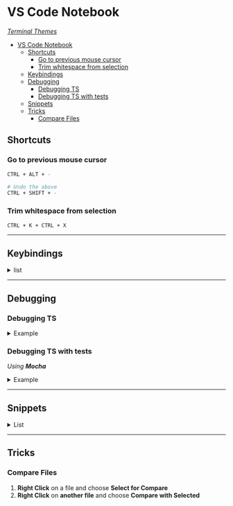 # VS Code Notebook

[_Terminal Themes_](https://glitchbone.github.io/vscode-base16-term/#/)

- [VS Code Notebook](#vs-code-notebook)
  - [Shortcuts](#shortcuts)
    - [Go to previous mouse cursor](#go-to-previous-mouse-cursor)
    - [Trim whitespace from selection](#trim-whitespace-from-selection)
  - [Keybindings](#keybindings)
  - [Debugging](#debugging)
    - [Debugging TS](#debugging-ts)
    - [Debugging TS with tests](#debugging-ts-with-tests)
  - [Snippets](#snippets)
  - [Tricks](#tricks)
    - [Compare Files](#compare-files)

## Shortcuts

### Go to previous mouse cursor

```bash
CTRL + ALT + -

# Undo the above
CTRL + SHIFT + -
```

### Trim whitespace from selection

```bash
CTRL + K + CTRL + X
```

---

## Keybindings

<details>
<summary>list</summary>
<br>


```json
[
    {
        "key": "ctrl+shift+5",
        "command": "editor.emmet.action.matchTag"
    },
    {
        "key": "ctrl+`",
        "command": "workbench.action.focusActiveEditorGroup",
        "when": "terminalFocus"
    }, {
        "key": "ctrl+`",
        "command": "workbench.action.terminal.focus",
        "when": "!terminalFocus"
    },
    {
        "key": "ctrl+shift+k",
        "command": "workbench.action.terminal.focusNext"
    }, {
        "key": "ctrl+shift+j",
        "command": "workbench.action.terminal.focusPrevious"
    },
    {
        "key": "ctrl+shift+1",
        "command": "workbench.action.terminal.focusPreviousPane"
    },
    {
        "key": "ctrl+shift+2",
        "command": "workbench.action.terminal.focusNextPane"
    },
    {
        "key": "ctrl+shift+4",
        "command": "editor.action.addSelectionToNextFindMatch"
    },
    {
        "key": "ctrl+shift+3",
        "command": "editor.action.addSelectionToPreviousFindMatch"
    },
    {
        "key": "ctrl+w",
        "command": "workbench.action.terminal.kill",
        "when": "terminalFocus"
    },
    {
        "key": "ctrl+shift+n",
        "command": "extension.advancedNewFile",
    },
    {
        "key": "ctrl+alt right",
        "ckommand": "workbench.action.moveEditorToNextGroup"
    },
    {
        "key": "ctrl+k left",
        "command": "workbench.action.moveEditorToPreviousGroup"
    },
    {
        "key": "ctrl+k right",
        "command": "-workbench.action.moveActiveEditorGroupRight"
    },
    {
        "key": "ctrl+k right",
        "command": "workbench.action.moveEditorToNextGroup"
    },
    {
        "key": "ctrl+alt+right",
        "command": "-workbench.action.moveEditorToNextGroup"
    },
    {
        "key": "ctrl+shift+6",
        "command": "editor.action.codeAction",
        "args": {
            "kind": "refactor.extract",
            "preferred": true
        }
    },
]
```
</details>

---

## Debugging

### Debugging TS

<details>
<summary>Example</summary>
<br>


```json
{
    "type": "node",
    "request": "launch",
    "name": "Debug TS in Node.js",
    "preLaunchTask": "typescript",
    "program": "${workspaceFolder}/server/src/index.ts",
    "cwd": "${workspaceFolder}/server/",
    "protocol": "inspector",
    "outFiles": [
        "${workspaceFolder}/server/dist/**/*.js"
    ]
}
```
</details>

### Debugging TS with tests

_Using **Mocha**_

<details>
<summary>Example</summary>
<br>


```json
{
    "type": "node",
    "request": "launch",
    "name": "Mocha Tests",
    "program": "${workspaceFolder}/server/node_modules/mocha/bin/_mocha",
    "args": [
        "--require", "ts-node/register",
        "-u", "bdd",
        "--timeout", "999999",
        "--colors", "--recursive",
        "${workspaceFolder}/server/tests/**/*.ts"
    ],
    "internalConsoleOptions": "openOnSessionStart"
}
```
</details>

---

## Snippets

<details>
<summary>List</summary>
<br>


```json
{
    "Line Break": {
        "prefix": "lineB",
        "body": [
            "//================================"
        ],
        "description": "Outputs a line break",
    },
    "T:Describe": {
        "prefix": "tdesc",
        "body": [
            "describe('$1', () => {",
            "",
            "});"
        ],
    },
    "T:it": {
        "prefix": "testit",
        "body": [
            "it('$1', () => {",
            "",
            "});"
        ]
    }
}
```
</details>

---

## Tricks

### Compare Files

1) **Right Click** on a file and choose **Select for Compare**
2) **Right Click** on **another file** and choose **Compare with Selected**

